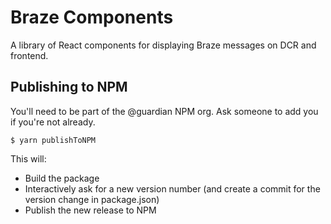 # Braze Components

A library of React components for displaying Braze messages on DCR and
frontend.

## Publishing to NPM

You'll need to be part of the @guardian NPM org. Ask someone to add you if
you're not already.

```
$ yarn publishToNPM
```

This will:

* Build the package
* Interactively ask for a new version number (and create a commit for the
  version change in package.json)
* Publish the new release to NPM
